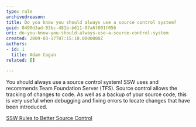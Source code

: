 ```yaml
---
type: rule
archivedreason: 
title: Do you know you should always use a source control system?
guid: 0490d3ad-83bc-481b-b611-97a6f001f056
uri: do-you-know-you-should-always-use-a-source-control-system
created: 2009-03-17T07:15:10.0000000Z
authors:
- id: 1
  title: Adam Cogan
related: []

---
```



You should always use a source control system! SSW uses and recommends Team Foundation Server (TFS). Source control allows the tracking of changes to code. As well as a backup of your source code, this is very useful when debugging and fixing errors to locate changes that have been introduced.
<p><a href="http&#58;//www.ssw.com.au/ssw/Standards/Rules/RulesToBetterSourceControl.aspx">SSW Rules to Better Source Control</a> </p>

<br><excerpt class='endintro'></excerpt><br>




